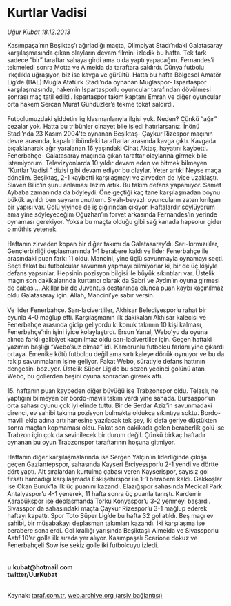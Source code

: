 # Kurtlar Vadisi

*Uğur Kubat 18.12.2013*

<div class="yazi">Kasımpaşa’nın Beşiktaş’ı ağırladığı maçta, Olimpiyat Stadı’ndaki Galatasaray karşılaşmasında çıkan olayların devam filmini izledik bu hafta. Tek fark sadece “bir” taraftar sahaya girdi ama o da yaptı yapacağını. Fernandes’i tekmeledi sonra Motta ve Almeida da taraftara saldırdı. Dünya futbolu ırkçılıkla uğraşıyor, biz ise kavga ve gürültü. Hatta bu hafta Bölgesel Amatör Lig’de (BAL) Muğla Atatürk Stadı’nda oynanan Muğlaspor- Ispartaspor karşılaşmasında, hakemin Ispartasporlu oyuncular tarafından dövülmesi sonrası maç tatil edildi. Ispartaspor takım kaptanı Emrah ve diğer oyuncular orta hakem Sercan Murat Gündüzler’e tekme tokat saldırdı.<br/><br/>Futbolumuzdaki şiddetin lig klasmanlarıyla ilgisi yok. Neden? Çünkü “ağır” cezalar yok. Hatta bu tribünler cinayet bile işledi hatırlarsanız. İnönü Stadı’nda 23 Kasım 2004’te oynanan Beşiktaş- Çaykur Rizespor maçının devre arasında, kapalı tribündeki taraftarlar arasında kavga çıktı. Kavgada bıçaklanarak ağır yaralanan 16 yaşındaki Cihat Aktaş, hayatını kaybetti. Fenerbahçe- Galatasaray maçında çıkan taraftar olaylarına girmek bile istemiyorum. Televizyonlarda 10 yıldır devam eden ve bitmek bilmeyen “Kurtlar Vadisi ” dizisi gibi devam ediyor bu olaylar. Yeter artık! Neyse maça dönelim. Beşiktaş, 2-1 kaybetti karşılaşmayı ve zirveden de iyice uzaklaştı. Slaven Bilic’in şunu anlaması lazım artık. Bu takım defans yapamıyor. Samet Aybaba zamanında da böyleydi. Öne geçtiği kaç tane karşılaşmadan boynu bükük ayrıldı ben sayısını unuttum. Siyah-beyazlı oyuncuların zaten kırılgan bir yapısı var. Golü yiyince de iş çığırından çıkıyor. Haftalardır söylüyorum ama yine söyleyeceğim Oğuzhan’ın forvet arkasında Fernandes’in yerinde oynaması gerekiyor. Yoksa bu maçta olduğu gibi sağ kanada hapsolur gider o müthiş yetenek.<br/><br/>Haftanın zirveden kopan bir diğer takımı da Galatasaray’dı. Sarı-kırmızılılar, Gençlerbirliği deplasmanında 1-1 berabere kaldı ve lider Fenerbahçe ile arasındaki puan farkı 11 oldu. Mancini, yine üçlü savunmayla oynamayı seçti. Seçti fakat bu futbolcular savunma yapmayı bilmiyorlar ki, bir de üç kişiyle defans yapsınlar. Hepsinin pozisyon bilgisi ile büyük sıkıntıları var. Üstelik maçın son dakikalarında kurtarıcı olarak da Sabri ve Aydın’ın oyuna girmesi de cabası... Akıllar bir de Juventus destanında olunca puan kaybı kaçınılmaz oldu Galatasaray için. Allah, Mancini’ye sabır versin.<br/><br/>Ve lider Fenerbahçe. Sarı-lacivertliler, Akhisar Belediyespor’u rahat bir oyunla 4-0 mağlup etti. Karşılaşmanın ilk dakikaları Akhisar kalecisi ve Fenerbahçe arasında gidip geliyordu ki konuk takımın 10 kişi kalması, Fenerbahçe’nin işini iyice kolaylaştırdı. Ersun Yanal, Webo’yu da oyuna alınca farklı galibiyet kaçınılmaz oldu sarı-lacivertliler için. Geçen haftaki yazımın başlığı “Webo’suz olmaz” idi. Kamerunlu futbolcu farkını yine çıkardı ortaya. Emenike kötü futbolcu değil ama sırtı kaleye dönük oynuyor ve bu da rakip savunmaların işine geliyor. Fakat Webo, süratiyle defans hattının dengesini bozuyor. Üstelik Süper Lig’de bu sezon yedinci golünü atan Webo, bu gollerden beşini oyuna sonradan girerek attı.<br/><br/>15. haftanın puan kaybeden diğer büyüğü ise Trabzonspor oldu. Telaşlı, ne yaptığını bilmeyen bir bordo-mavili takım vardı yine sahada. Bursaspor’un orta sahası oyunu çok iyi elinde tuttu. Bir de Serdar Aziz’in savunmadaki direnci, ev sahibi takıma pozisyon bulmakta oldukça sıkıntıya soktu. Bordo-mavili ekip adına artı hanesine yazılacak tek şey, iki defa geriye düştükten sonra maçtan kopmaması oldu. Fakat son dakikada gelen beraberlik golü ise Trabzon için çok da sevinilecek bir durum değil. Çünkü birkaç haftadır oynanan bu oyun Trabzonspor taraftarının hoşuna gitmiyor.<br/><br/>Haftanın diğer karşılaşmalarında ise Sergen Yalçın’ın liderliğinde çıkışa geçen Gaziantepspor, sahasında Kayseri Erciyesspor’u 2-1 yendi ve dörtte dört yaptı. Alt sıralardan kurtulma çabası veren Kayserispor, sayısız gol fırsatı harcadığı karşılaşmada Eskişehirspor ile 1-1 berabere kaldı. Gakkoşlar ise Okan Buruk’la ilk üç puanını kazandı. Elazığspor sahasında Medical Park Antalyaspor’u 4-1 yenerek, 11 hafta sonra üç puanla tanıştı. Kardemir Karabükspor ise deplasmanda Torku Konyaspor’u 3-2 yenmeyi başardı. Sivasspor da sahasındaki maçta Çaykur Rizespor’u 3-1 mağlup ederek haftayı kapattı. Spor Toto Süper Lig’de bu hafta 32 gol atıldı. Beş maçı ev sahibi, bir müsabakayı deplasman takımları kazandı. İki karşılaşma ise berabere sona erdi. Gol krallığı yarışında Beşiktaşlı Almeida ve Sivassporlu Aatıf 10’ar golle ilk sırada yer alıyor. Kasımpaşalı Scarione dokuz ve Fenerbahçeli Sow ise sekiz golle iki futbolcuyu izledi.<br/><br/><br/><b>u.kubat@hotmail.com<br/>twitter/UurKubat</b><br/><br/>
</div>

Kaynak: [taraf.com.tr](http://www.taraf.com.tr:80/ugur-kubat/makale-kurtlar-vadisi.htm), [web.archive.org (arşiv bağlantısı)](http://web.archive.org/web/20131220014949/http://www.taraf.com.tr:80/ugur-kubat/makale-kurtlar-vadisi.htm)
